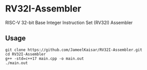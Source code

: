 # RV32I-Assembler
RISC-V 32-bit Base Integer Instruction Set (RV32I) Assembler

## Usage
```
git clone https://github.com/JameelKaisar/RV32I-Assembler.git
cd RV32I-Assembler
g++ -std=c++17 main.cpp -o main.out
./main.out
```
